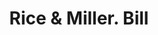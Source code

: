---
doi: 10.7916/D87Q09HW
date_other: '1880'
date_other_textual: 1880-1889
form: printed ephemera
genre:
- Invoices
name:
- Rice & Miller
object_in_context_url: https://biggert.cul.columbia.edu/items/view/ave_biggert_00577
subject_hierarchical_geographic:
- Bangor, Maine, United States
subject_name:
- Rice & Miller
title: Rice & Miller. Bill
sort_title: Rice & Miller. Bill
call_number: ave_biggert_00577
coordinates:
- 44.8,-68.8
pid: ave_biggert_00577
identifiers: ave_biggert_00577
thumbnail: https://derivativo-1.library.columbia.edu/iiif/2/ldpd:343530/full/!256,256/0/native.jpg
permalink: /biggert/ave_biggert_00577/
layout: iiif-image-page
---